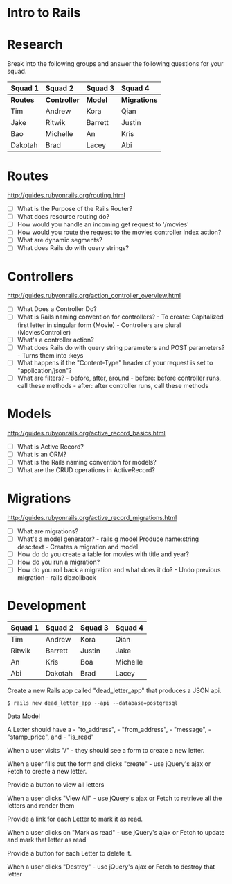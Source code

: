 # Intro to Rails

# Research

Break into the following groups and answer the following
questions for your squad.

Squad 1     | Squad 2        | Squad 3     | Squad 4
:--         | :--            | :--         | :-- 
__Routes__  | __Controller__ | __Model__   | __Migrations__
Tim         | Andrew         | Kora        | Qian
Jake        | Ritwik         | Barrett     | Justin
Bao         | Michelle       | An          | Kris
Dakotah     | Brad           | Lacey       | Abi
    
# Routes

http://guides.rubyonrails.org/routing.html

- [ ] What is the Purpose of the Rails Router?
- [ ] What does resource routing do?
- [ ] How would you handle an incoming get request to '/movies' 
- [ ] How would you route the request to the movies controller index action?
- [ ] What are dynamic segments?
- [ ] What does Rails do with query strings?

# Controllers

http://guides.rubyonrails.org/action_controller_overview.html

- [ ] What Does a Controller Do?
- [ ] What is Rails naming convention for controllers?
        - To create: Capitalized first letter in singular form (Movie)
        - Controllers are plural (MoviesController)
- [ ] What's a controller action?
- [ ] What does Rails do with query string parameters and POST parameters?
        - Turns them into :keys
- [ ] What happens if the "Content-Type" header of your request is set to "application/json"? 
- [ ] What are filters?
        - before, after, around
        - before: before controller runs, call these methods
        - after: after controller runs, call these methods

# Models

http://guides.rubyonrails.org/active_record_basics.html

- [ ] What is Active Record?
- [ ] What is an ORM?
- [ ] What is the Rails naming convention for models?
- [ ] What are the CRUD operations in ActiveRecord?

# Migrations

http://guides.rubyonrails.org/active_record_migrations.html

- [ ] What are migrations?
- [ ] What's a model generator?
        - rails g model Produce name:string desc:text
        - Creates a migration and model
- [ ] How do do you create a table for movies with title and year?
- [ ] How do you run a migration?
- [ ] How do you roll back a migration and what does it do?
        - Undo previous migration
        - rails db:rollback

# Development

Squad 1 | Squad 2  | Squad 3 | Squad 4
:--     | :--      | :--     | :-- 
Tim     | Andrew   | Kora    | Qian
Ritwik  | Barrett  | Justin  | Jake
An      | Kris     | Boa     | Michelle
Abi     | Dakotah  | Brad    | Lacey

Create a new Rails app called "dead_letter_app" that produces a JSON api.

```
$ rails new dead_letter_app --api --database=postgresql
```

Data Model

A Letter should have a 
    - "to_address", 
    - "from_address", 
    - "message", 
    - "stamp_price", and 
    - "is_read" 

When a user visits "/" 
    - they should see a form to create a new letter.

When a user fills out the form and clicks "create"
    - use jQuery's ajax or Fetch to create a new letter.

Provide a button to view all letters

When a user clicks "View All"
    - use jQuery's ajax or Fetch to retrieve all the letters and render them

Provide a link for each Letter to mark it as read.
    
When a user clicks on "Mark as read"
    - use jQuery's ajax or Fetch to update and mark that letter as read

Provide a button for each Letter to delete it.

When a user clicks "Destroy"
    - use jQuery's ajax or Fetch to destroy that letter

